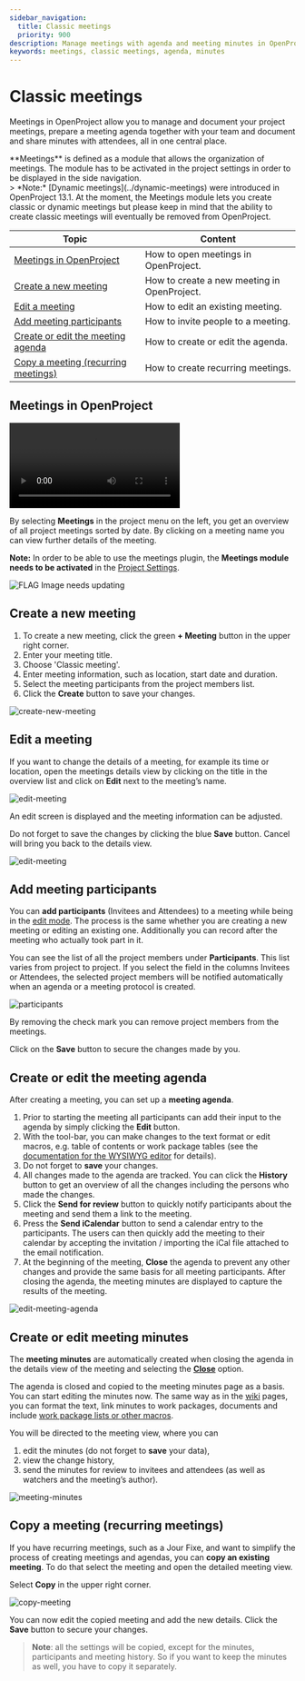 ```yaml
---
sidebar_navigation:
  title: Classic meetings
  priority: 900
description: Manage meetings with agenda and meeting minutes in OpenProject.
keywords: meetings, classic meetings, agenda, minutes
---
```


# Classic meetings

Meetings in OpenProject allow you to manage and document your project meetings, prepare a meeting agenda together with your team and document and share minutes with attendees, all in one central place.

<div class="glossary">
**Meetings** is defined as a module that allows the organization of meetings. The module has to be activated in the project settings in order to be displayed in the side navigation.
</div>
> *Note:* [Dynamic meetings](../dynamic-meetings) were introduced in OpenProject 13.1. At the moment, the Meetings module lets you create classic or dynamic meetings but please keep in mind that the ability to create classic meetings will eventually be removed from OpenProject.


| Topic                                                                     | Content                                     |
|---------------------------------------------------------------------------|---------------------------------------------|
| [Meetings in OpenProject](#meetings-in-openproject)                       | How to open meetings in OpenProject.        |
| [Create a new meeting](#create-a-new-meeting)                             | How to create a new meeting in OpenProject. |
| [Edit a meeting](#edit-a-meeting)                                         | How to edit an existing meeting.            |
| [Add meeting participants](#add-meeting-participants)                     | How to invite people to a meeting.          |
| [Create or edit the meeting agenda](#create-or-edit-the-meeting-agenda)   | How to create or edit the agenda.           |
| [Copy a meeting (recurring meetings)](#copy-a-meeting-recurring-meetings) | How to create recurring meetings.           |

## Meetings in OpenProject

![A video about the Meetings module in OpenProject](https://openproject-docs.s3.eu-central-1.amazonaws.com/videos/OpenProject-How-to-Meetings.mp4)

By selecting **Meetings** in the project menu on the left, you get an overview of all project meetings sorted by date. By clicking on a meeting name you can view further details of the meeting.

**Note:** In order to be able to use the meetings plugin, the **Meetings module needs to be activated** in the [Project Settings](../projects/project-settings/modules/).

![FLAG Image needs updating](1567598397931.png)

## Create a new meeting

1. To create a new meeting, click the green **+ Meeting** button in the upper right corner.
2. Enter your meeting title.
3. Choose 'Classic meeting'.
3. Enter meeting information, such as location, start date and duration.
5. Select the meeting participants from the project members list.
6. Click the **Create** button to save your changes.

![create-new-meeting](1567430908286.png)

## Edit a meeting

If you want to change the details of a meeting, for example its time or location, open the meetings details view by clicking on the title in the overview list and click on **Edit** next to the meeting’s name.

![edit-meeting](edit-meeting.png)

An edit screen is displayed and the meeting information can be adjusted.

Do not forget to save the changes by clicking the blue **Save** button. Cancel will bring you back to the details view.

![edit-meeting](1567598762132.png)

## Add meeting participants

You can **add participants** (Invitees and Attendees) to a meeting while being in the [edit mode](#edit-a-meeting). The process is the same whether you are creating a new meeting or editing an existing one. Additionally you can record after the meeting who actually took part in it.

You can see the list of all the project members under **Participants**. This list varies from project to project. If you select the field in the columns Invitees or Attendees, the selected project members will be notified automatically when an agenda or a meeting protocol is created.

![participants](1567599156831.png)

By removing the check mark you can remove project members from the meetings.

Click on the **Save** button to secure the changes made by you.

## Create or edit the meeting agenda

After creating a meeting, you can set up a **meeting agenda**.

1. Prior to starting the meeting all participants can add their input to the agenda by simply clicking the **Edit** button.
2. With the tool-bar, you can make changes to the text format or edit macros, e.g. table of contents or work package tables (see the [documentation for the WYSIWYG editor](../wysiwyg) for details).
3. Do not forget to **save** your changes.
4. All changes made to the agenda are tracked. You can click the **History** button to get an overview of all the changes including the persons who made the changes.
5. Click the **Send for review** button to quickly notify participants about the meeting and send them a link to the meeting.
6. Press the **Send iCalendar** button to send a calendar entry to the participants. The users can then quickly add the meeting to their calendar by accepting the invitation / importing the iCal file attached to the email notification.
7. At the beginning of the meeting, **Close** the agenda to prevent any other changes and provide the same basis for all meeting participants. After closing the agenda, the meeting minutes are displayed to capture the results of the meeting.




![edit-meeting-agenda](image-20210429105532164.png)

## Create or edit meeting minutes

The **meeting minutes** are automatically created when closing the agenda in the details view of the meeting and selecting the [**Close**](#create-or-edit-the-meeting-agenda) option.

The agenda is closed and copied to the meeting minutes page as a basis. You can start editing the minutes now. The same way as in the [wiki](../wiki) pages, you can format the text, link minutes to work packages, documents and include [work package lists or other macros](../wysiwyg/#embedding-of-work-package-attributes-and-project-attributes).

You will be directed to the meeting view, where you can

1. edit the minutes (do not forget to **save** your data),
2. view the change history,
3. send the minutes for review to invitees and attendees (as well as watchers and the meeting’s author).

![meeting-minutes](image-20210429111019470.png)



## Copy a meeting (recurring meetings)

If you have recurring meetings, such as a Jour Fixe, and want to simplify the process of creating meetings and agendas, you can **copy an existing meeting**. To do that select the meeting and open the detailed meeting view.

Select **Copy** in the upper right corner.

![copy-meeting](copy-meeting.png)

You can now edit the copied meeting and add the new details. Click the **Save** button to secure your changes.

> **Note**: all the settings will be copied, except for the minutes, participants and meeting history. So if you want to keep the minutes as well, you have to copy it separately.

